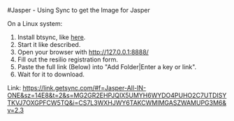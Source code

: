 #Jasper - Using Sync to get the Image for Jasper

On a Linux system:

1. Install btsync, like [here](https://help.getsync.com/hc/en-us/articles/206178924-Installing-Sync-package-on-Linux).
2. Start it like described.
3. Open your browser with http://127.0.0.1:8888/
4. Fill out the resilio registration form.
5. Paste the full link (Below) into "Add Folder|Enter a key or link". 
6. Wait for it to download.


Link:
https://link.getsync.com/#f=Jasper-All-IN-ONE&sz=14E8&t=2&s=MG2GR2EHPJQIX5UMYH6WYDO4PUHO2C7UTDISYTKVJ7OXGPFCW5TQ&i=CS7L3WXHJWY6TAKCWMIMGASZWAMUPG3M6&v=2.3
